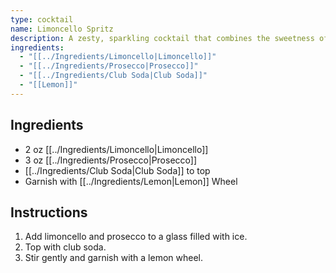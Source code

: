 ```yaml
---
type: cocktail
name: Limoncello Spritz
description: A zesty, sparkling cocktail that combines the sweetness of limoncello with the dryness of prosecco and a splash of soda water.
ingredients:
  - "[[../Ingredients/Limoncello|Limoncello]]"
  - "[[../Ingredients/Prosecco|Prosecco]]"
  - "[[../Ingredients/Club Soda|Club Soda]]"
  - "[[Lemon]]"
---
```

## Ingredients
- 2 oz [[../Ingredients/Limoncello|Limoncello]]
- 3 oz [[../Ingredients/Prosecco|Prosecco]]
- [[../Ingredients/Club Soda|Club Soda]] to top
- Garnish with [[../Ingredients/Lemon|Lemon]] Wheel

## Instructions
1. Add limoncello and prosecco to a glass filled with ice.
2. Top with club soda.
3. Stir gently and garnish with a lemon wheel.
